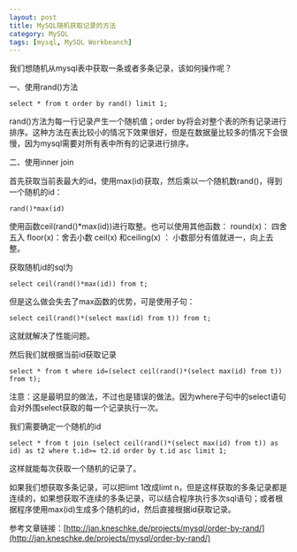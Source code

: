 ```yaml
---
layout: post
title: MySQL随机获取记录的方法
category: MySQL
tags: [mysql, MySQL Workbeanch]
---
```


我们想随机从mysql表中获取一条或者多条记录，该如何操作呢？

一、使用rand()方法

	select * from t order by rand() limit 1;

rand()方法为每一行记录产生一个随机值；order by将会对整个表的所有记录进行排序。这种方法在表比较小的情况下效果很好，但是在数据量比较多的情况下会很慢，因为mysql需要对所有表中所有的记录进行排序。


二、使用inner join

首先获取当前表最大的id，使用max(id)获取，然后乘以一个随机数rand()，得到一个随机的id：
	
	rand()*max(id)

使用函数ceil(rand()*max(id))进行取整。也可以使用其他函数：
round(x)： 四舍五入
floor(x)：舍去小数
ceil(x) 和ceiling(x) ： 小数部分有值就进一，向上去整。

获取随机id的sql为
	
	select ceil(rand()*max(id)) from t;

但是这么做会失去了max函数的优势，可是使用子句：

	select ceil(rand()*(select max(id) from t)) from t;

这就就解决了性能问题。

然后我们就根据当前id获取记录
	
	select * from t where id=(select ceil(rand()*(select max(id) from t)) from t);

注意：这是最明显的做法，不过也是错误的做法。因为where子句中的select语句会对外围select获取的每一个记录执行一次。

我们需要确定一个随机的id

	select * from t join (select ceil(rand()*(select max(id) from t)) as id) as t2 where t.id>= t2.id order by t.id asc limit 1;

这样就能每次获取一个随机的记录了。

如果我们想获取多条记录，可以把limt 1改成limt n，但是这样获取的多条记录都是连续的，如果想获取不连续的多条记录，可以结合程序执行多次sql语句；或者根据程序使用max(id)生成多个随机的id，然后直接根据id获取记录。




参考文章链接：[http://jan.kneschke.de/projects/mysql/order-by-rand/](http://jan.kneschke.de/projects/mysql/order-by-rand/)

